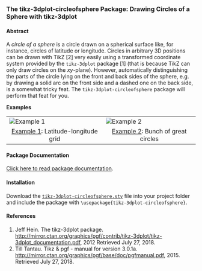 ### The tikz-3dplot-circleofsphere Package: Drawing Circles of a Sphere with tikz-3dplot

#### Abstract
A _circle of a sphere_ is a circle drawn on a spherical surface like, for instance, circles of latitude or longitude. 
Circles in arbitrary 3D positions can be drawn with TikZ [2] very easily using a transformed coordinate system provided 
by the `tikz-3dplot` package [1] (that is because TikZ can only draw circles on the _xy_-plane). However, automatically 
distinguishing the parts of the circle lying on the front and back sides of the sphere, e.g. by drawing a solid arc on 
the front side and a dashed one on the back side, is a somewhat tricky feat. The `tikz-3dplot-circleofsphere` package 
will perform that feat for you.

__Examples__ 
<table>
  <tr>
    <td style="vertical-align:middle"><img alt="Example 1" src="https://rawgit.com/matthias-wolff/tikz-3dplot-circleofsphere/master/images/example_frontpage1.png"></td>
    <td style="vertical-align:middle"><img alt="Example 2" src="https://rawgit.com/matthias-wolff/tikz-3dplot-circleofsphere/master/images/example_frontpage2.png"></td>
  </tr>
  <tr>
    <td style="text-align:center; border:none; vertical-align:top"><a href="https://github.com/matthias-wolff/tikz-3dplot-circleofsphere/blob/master/example_frontpage1.tex">Example 1</a>: Latitude-longitude grid</td>
    <td style="text-align:center; border:none; vertical-align:top"><a href="https://github.com/matthias-wolff/tikz-3dplot-circleofsphere/blob/master/example_frontpage2.tex">Example 2</a>: Bunch of great circles</td>
  </tr>
</table>

#### Package Documentation
[Click here to read package documentation](tikz-3dplot-circleofsphere.pdf).

#### Installation
Download the [`tikz-3dplot-circleofsphere.sty`](https://rawgit.com/matthias-wolff/tikz-3dplot-circleofsphere/master/tikz-3dplot-circleofsphere.sty) file into your project folder and include the package with 
`\usepackage{tikz-3dplot-circleofsphere}`.

#### References
1. Jeff Hein. The tikz-3dplot package. http://mirror.ctan.org/graphics/pgf/contrib/tikz-3dplot/tikz-3dplot_documentation.pdf, 2012 Retrieved July 27, 2018.
2. Till Tantau. Tikz & pgf - manual for version 3.0.1a. http://mirror.ctan.org/graphics/pgf/base/doc/pgfmanual.pdf, 2015. Retrieved July 27, 2018.
